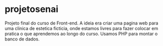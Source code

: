 # projetosenai

Projeto final do curso de Front-end. 
A ideia era criar uma pagina web para uma clinica de estetica ficticia, onde estamos livres para fazer colocar em pratica o que aprendemos ao longo do curso.
Usamos PHP para montar o banco de dados.